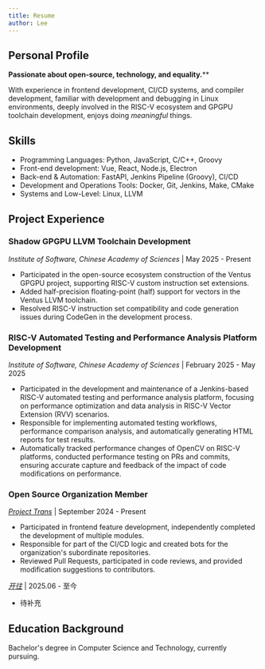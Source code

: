 ```yaml
---
title: Resume
author: Lee
---
```


## Personal Profile

**Passionate about open-source, technology, and equality.**\*\*

With experience in frontend development, CI/CD systems, and compiler development, familiar with development and debugging in Linux environments, deeply involved in the RISC-V ecosystem and GPGPU toolchain development, enjoys doing _meaningful_ things.

## Skills

- Programming Languages: Python, JavaScript, C/C++, Groovy
- Front-end development: Vue, React, Node.js, Electron
- Back-end & Automation: FastAPI, Jenkins Pipeline (Groovy), CI/CD
- Development and Operations Tools: Docker, Git, Jenkins, Make, CMake
- Systems and Low-Level: Linux, LLVM

## Project Experience

### Shadow GPGPU LLVM Toolchain Development

_Institute of Software, Chinese Academy of Sciences_ | May 2025 - Present

- Participated in the open-source ecosystem construction of the Ventus GPGPU project, supporting RISC-V custom instruction set extensions.
- Added half-precision floating-point (half) support for vectors in the Ventus LLVM toolchain.
- Resolved RISC-V instruction set compatibility and code generation issues during CodeGen in the development process.

### RISC-V Automated Testing and Performance Analysis Platform Development

_Institute of Software, Chinese Academy of Sciences_ | February 2025 - May 2025

- Participated in the development and maintenance of a Jenkins-based RISC-V automated testing and performance analysis platform, focusing on performance optimization and data analysis in RISC-V Vector Extension (RVV) scenarios.
- Responsible for implementing automated testing workflows, performance comparison analysis, and automatically generating HTML reports for test results.
- Automatically tracked performance changes of OpenCV on RISC-V platforms, conducted performance testing on PRs and commits, ensuring accurate capture and feedback of the impact of code modifications on performance.

### Open Source Organization Member

_[Project Trans](https://github.com/project-trans)_ | September 2024 - Present

- Participated in frontend feature development, independently completed the development of multiple modules.
- Responsible for part of the CI/CD logic and created bots for the organization's subordinate repositories.
- Reviewed Pull Requests, participated in code reviews, and provided modification suggestions to contributors.

_[开往](https://github.com/travellings-link/travellings)_ | 2025.06 - 至今

- 待补充

## Education Background

Bachelor's degree in Computer Science and Technology, currently pursuing.

<!-- 其他不重要的经历，仅作记录。 -->

<!-- ### 小米社区 PK 台板块主持人

_小米社区_ | 2021.08 - 2023.12

- 累计创作内容 470+ 篇，累计互动量 122w+，平均互动量 2600+，单帖最高互动量达 2.8w+，多次打造爆款内容。
-->
